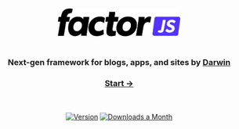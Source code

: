 <br />
<div align="center">
  <a href="https://www.factorjs.org">
  <img src="./factor.svg" width="250px"  alt="FactorJS Framework">
  </a>
</div>

<br />

<div align="center">
  <h3>Next-gen framework for blogs, apps, and sites by <a href="https://www.darwin.so">Darwin</a></h3>

</div>

<div align="center">
  <h3>
    <a href="https://www.factorjs.org">
      Start &rarr;
    </a>
  </h3>
</div>

<br/>
<br/>
<div align="center">
  <a href="https://www.npmjs.com/package/@factor/cli"><img src="https://badgen.net/npm/v/@factor/cli" alt="Version"></a>
  <a href="https://www.npmjs.com/package/@factor/cli"><img src="https://badgen.net/npm/dm/@factor/cli" alt="Downloads a Month"></a>
</div>
